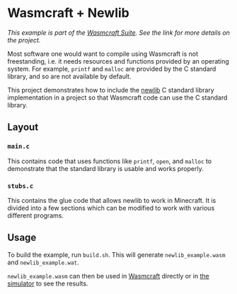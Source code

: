 # Wasmcraft + Newlib

*This example is part of the [Wasmcraft Suite](https://github.com/SuperTails/wasmcraft2).
See the link for more details on the project.*

Most software one would want to compile using Wasmcraft is not freestanding,
i.e. it needs resources and functions provided by an operating system.
For example, `printf` and `malloc` are provided by the C standard library, and so are not available by default.

This project demonstrates how to include the [newlib](https://sourceware.org/newlib/)
C standard library implementation in a project so that Wasmcraft code can use the C standard library.

## Layout

### `main.c`

This contains code that uses functions like `printf`, `open`, and `malloc`
to demonstrate that the standard library is usable and works properly.

### `stubs.c`

This contains the glue code that allows newlib to work in Minecraft.
It is divided into a few sections which can be modified to work with various different programs.

## Usage

To build the example, run `build.sh`.
This will generate `newlib_example.wasm` and `newlib_example.wat`.

`newlib_example.wasm` can then be used in [Wasmcraft](https://github.com/SuperTails/wasmcraft2) directly
or in [the simulator](https://github.com/SuperTails/wasmcraft-simulator) to see the results.
